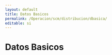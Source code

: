 ```yaml
---
layout: default
title: Datos Basicos
permalink: /Operacion/scm/distribucion/dbasica/
editable: si
---
```


# Datos Basicos

